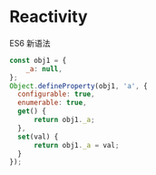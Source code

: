 # Reactivity

ES6 新语法

```javascript
const obj1 = {
    _a: null,
};
Object.defineProperty(obj1, 'a', {
  configurable: true,
  enumerable: true,
  get() {
      return obj1._a;
  },
  set(val) {
      return obj1._a = val;
  }
});


```
